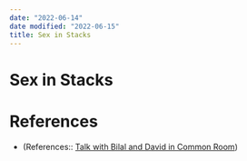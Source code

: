 ```yaml
---
date: "2022-06-14"
date modified: "2022-06-15"
title: Sex in Stacks
---
```


# Sex in Stacks

# References
- (References:: [Talk with Bilal and David in Common Room](dayone://view?entryId=4AFBC7A0353F4F66AE818969121987BC))
